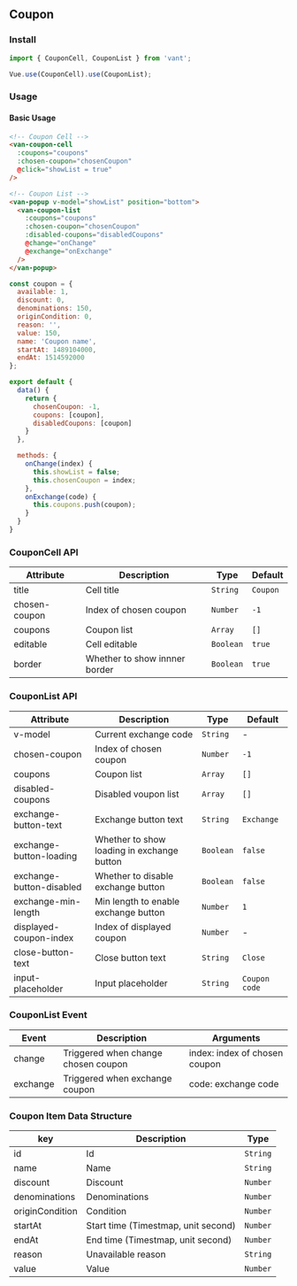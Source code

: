 ## Coupon

### Install
``` javascript
import { CouponCell, CouponList } from 'vant';

Vue.use(CouponCell).use(CouponList);
```

### Usage

#### Basic Usage

```html
<!-- Coupon Cell -->
<van-coupon-cell
  :coupons="coupons"
  :chosen-coupon="chosenCoupon"
  @click="showList = true"
/>

<!-- Coupon List -->
<van-popup v-model="showList" position="bottom">
  <van-coupon-list
    :coupons="coupons"
    :chosen-coupon="chosenCoupon"
    :disabled-coupons="disabledCoupons"
    @change="onChange"
    @exchange="onExchange"
  />
</van-popup>
```

```javascript
const coupon = {
  available: 1,
  discount: 0,
  denominations: 150,
  originCondition: 0,
  reason: '',
  value: 150,
  name: 'Coupon name',
  startAt: 1489104000,
  endAt: 1514592000
};

export default {
  data() {
    return {
      chosenCoupon: -1,
      coupons: [coupon],
      disabledCoupons: [coupon]
    }
  },

  methods: {
    onChange(index) {
      this.showList = false;
      this.chosenCoupon = index;
    },
    onExchange(code) {
      this.coupons.push(coupon);
    }
  }
}
```

### CouponCell API

| Attribute | Description | Type | Default |
|------|------|------|------|
| title | Cell title | `String` | `Coupon` |
| chosen-coupon | Index of chosen coupon | `Number` | `-1` |
| coupons | Coupon list | `Array` | `[]` |
| editable | Cell editable | `Boolean` | `true` |
| border | Whether to show innner border | `Boolean` | `true` |

### CouponList API

| Attribute | Description | Type | Default |
|------|------|------|------|
| v-model | Current exchange code | `String` | - |
| chosen-coupon | Index of chosen coupon | `Number` | `-1` |
| coupons | Coupon list | `Array` | `[]` |
| disabled-coupons | Disabled voupon list | `Array` | `[]` |
| exchange-button-text | Exchange button text | `String` | `Exchange` |
| exchange-button-loading | Whether to show loading in exchange button | `Boolean` | `false` |
| exchange-button-disabled | Whether to disable exchange button | `Boolean` | `false` |
| exchange-min-length | Min length to enable exchange button | `Number` | `1` |
| displayed-coupon-index | Index of displayed coupon | `Number` | - |
| close-button-text | Close button text | `String` | `Close` |
| input-placeholder | Input placeholder | `String` | `Coupon code` |

### CouponList Event

| Event | Description | Arguments |
|------|------|------|
| change | Triggered when change chosen coupon | index: index of chosen coupon |
| exchange | Triggered when exchange coupon | code: exchange code |

### Coupon Item Data Structure

| key | Description | Type |
|------|------|------|
| id | Id | `String` |
| name | Name | `String` |
| discount | Discount | `Number` |
| denominations | Denominations | `Number` |
| originCondition | Condition | `Number` |
| startAt | Start time (Timestmap, unit second) | `Number` |
| endAt | End time (Timestmap, unit second) | `Number` |
| reason | Unavailable reason | `String` |
| value | Value | `Number` |
